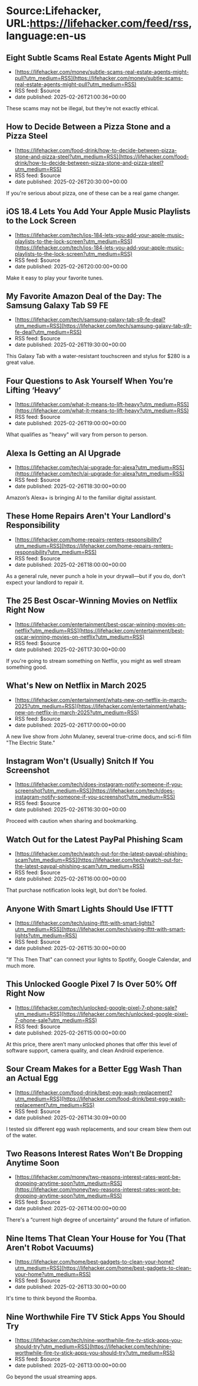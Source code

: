 # Source:Lifehacker, URL:https://lifehacker.com/feed/rss, language:en-us

## Eight Subtle Scams Real Estate Agents Might Pull
 - [https://lifehacker.com/money/subtle-scams-real-estate-agents-might-pull?utm_medium=RSS](https://lifehacker.com/money/subtle-scams-real-estate-agents-might-pull?utm_medium=RSS)
 - RSS feed: $source
 - date published: 2025-02-26T21:00:36+00:00

These scams may not be illegal, but they’re not exactly ethical.

## How to Decide Between a Pizza Stone and a Pizza Steel
 - [https://lifehacker.com/food-drink/how-to-decide-between-pizza-stone-and-pizza-steel?utm_medium=RSS](https://lifehacker.com/food-drink/how-to-decide-between-pizza-stone-and-pizza-steel?utm_medium=RSS)
 - RSS feed: $source
 - date published: 2025-02-26T20:30:00+00:00

If you're serious about pizza, one of these can be a real game changer.

## iOS 18.4 Lets You Add Your Apple Music Playlists to the Lock Screen
 - [https://lifehacker.com/tech/ios-184-lets-you-add-your-apple-music-playlists-to-the-lock-screen?utm_medium=RSS](https://lifehacker.com/tech/ios-184-lets-you-add-your-apple-music-playlists-to-the-lock-screen?utm_medium=RSS)
 - RSS feed: $source
 - date published: 2025-02-26T20:00:00+00:00

Make it easy to play your favorite tunes.

## My Favorite Amazon Deal of the Day: The Samsung Galaxy Tab S9 FE
 - [https://lifehacker.com/tech/samsung-galaxy-tab-s9-fe-deal?utm_medium=RSS](https://lifehacker.com/tech/samsung-galaxy-tab-s9-fe-deal?utm_medium=RSS)
 - RSS feed: $source
 - date published: 2025-02-26T19:30:00+00:00

This Galaxy Tab with a water-resistant touchscreen and stylus for $280 is a great value.

## Four Questions to Ask Yourself When You’re Lifting ‘Heavy’
 - [https://lifehacker.com/what-it-means-to-lift-heavy?utm_medium=RSS](https://lifehacker.com/what-it-means-to-lift-heavy?utm_medium=RSS)
 - RSS feed: $source
 - date published: 2025-02-26T19:00:00+00:00

What qualifies as "heavy" will vary from person to person.

## Alexa Is Getting an AI Upgrade
 - [https://lifehacker.com/tech/ai-upgrade-for-alexa?utm_medium=RSS](https://lifehacker.com/tech/ai-upgrade-for-alexa?utm_medium=RSS)
 - RSS feed: $source
 - date published: 2025-02-26T18:30:00+00:00

Amazon’s Alexa+ is bringing AI to the familiar digital assistant.

## These Home Repairs Aren't Your Landlord's Responsibility
 - [https://lifehacker.com/home-repairs-renters-responsibility?utm_medium=RSS](https://lifehacker.com/home-repairs-renters-responsibility?utm_medium=RSS)
 - RSS feed: $source
 - date published: 2025-02-26T18:00:00+00:00

As a general rule, never punch a hole in your drywall—but if you do, don't expect your landlord to repair it.

## The 25 Best Oscar-Winning Movies on Netflix Right Now
 - [https://lifehacker.com/entertainment/best-oscar-winning-movies-on-netflix?utm_medium=RSS](https://lifehacker.com/entertainment/best-oscar-winning-movies-on-netflix?utm_medium=RSS)
 - RSS feed: $source
 - date published: 2025-02-26T17:30:00+00:00

If you're going to stream something on Netflix, you might as well stream something good.

## What's New on Netflix in March 2025
 - [https://lifehacker.com/entertainment/whats-new-on-netflix-in-march-2025?utm_medium=RSS](https://lifehacker.com/entertainment/whats-new-on-netflix-in-march-2025?utm_medium=RSS)
 - RSS feed: $source
 - date published: 2025-02-26T17:00:00+00:00

A new live show from John Mulaney, several true-crime docs, and sci-fi film "The Electric State."

## Instagram Won't (Usually) Snitch If You Screenshot
 - [https://lifehacker.com/tech/does-instagram-notify-someone-if-you-screenshot?utm_medium=RSS](https://lifehacker.com/tech/does-instagram-notify-someone-if-you-screenshot?utm_medium=RSS)
 - RSS feed: $source
 - date published: 2025-02-26T16:30:00+00:00

Proceed with caution when sharing and bookmarking.

## Watch Out for the Latest PayPal Phishing Scam
 - [https://lifehacker.com/tech/watch-out-for-the-latest-paypal-phishing-scam?utm_medium=RSS](https://lifehacker.com/tech/watch-out-for-the-latest-paypal-phishing-scam?utm_medium=RSS)
 - RSS feed: $source
 - date published: 2025-02-26T16:00:00+00:00

That purchase notification looks legit, but don't be fooled.

## Anyone With Smart Lights Should Use IFTTT
 - [https://lifehacker.com/tech/using-ifttt-with-smart-lights?utm_medium=RSS](https://lifehacker.com/tech/using-ifttt-with-smart-lights?utm_medium=RSS)
 - RSS feed: $source
 - date published: 2025-02-26T15:30:00+00:00

"If This Then That" can connect your lights to Spotify, Google Calendar, and much more.

## This Unlocked Google Pixel 7 Is Over 50% Off Right Now
 - [https://lifehacker.com/tech/unlocked-google-pixel-7-phone-sale?utm_medium=RSS](https://lifehacker.com/tech/unlocked-google-pixel-7-phone-sale?utm_medium=RSS)
 - RSS feed: $source
 - date published: 2025-02-26T15:00:00+00:00

At this price, there aren’t many unlocked phones that offer this level of software support, camera quality, and clean Android experience.

## Sour Cream Makes for a Better Egg Wash Than an Actual Egg
 - [https://lifehacker.com/food-drink/best-egg-wash-replacement?utm_medium=RSS](https://lifehacker.com/food-drink/best-egg-wash-replacement?utm_medium=RSS)
 - RSS feed: $source
 - date published: 2025-02-26T14:30:09+00:00

I tested six different egg wash replacements, and sour cream blew them out of the water.

## Two Reasons Interest Rates Won’t Be Dropping Anytime Soon
 - [https://lifehacker.com/money/two-reasons-interest-rates-wont-be-dropping-anytime-soon?utm_medium=RSS](https://lifehacker.com/money/two-reasons-interest-rates-wont-be-dropping-anytime-soon?utm_medium=RSS)
 - RSS feed: $source
 - date published: 2025-02-26T14:00:00+00:00

There's a “current high degree of uncertainty” around the future of inflation.

## Nine Items That Clean Your House for You (That Aren't Robot Vacuums)
 - [https://lifehacker.com/home/best-gadgets-to-clean-your-home?utm_medium=RSS](https://lifehacker.com/home/best-gadgets-to-clean-your-home?utm_medium=RSS)
 - RSS feed: $source
 - date published: 2025-02-26T13:30:00+00:00

It's time to think beyond the Roomba.

## Nine Worthwhile Fire TV Stick Apps You Should Try
 - [https://lifehacker.com/tech/nine-worthwhile-fire-tv-stick-apps-you-should-try?utm_medium=RSS](https://lifehacker.com/tech/nine-worthwhile-fire-tv-stick-apps-you-should-try?utm_medium=RSS)
 - RSS feed: $source
 - date published: 2025-02-26T13:00:00+00:00

Go beyond the usual streaming apps.

